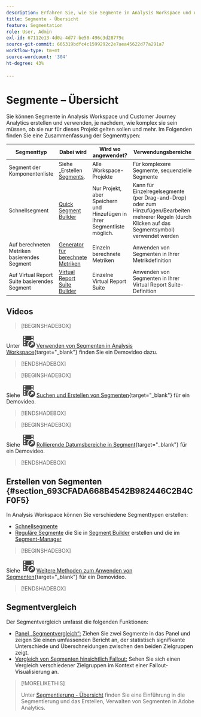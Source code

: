 ```yaml
---
description: Erfahren Sie, wie Sie Segmente in Analysis Workspace und Adobe Analytics erstellen und verwenden.
title: Segmente - Übersicht
feature: Segmentation
role: User, Admin
exl-id: 67112e13-4d0a-4d77-be50-496c3d28779c
source-git-commit: 665319bdfc4c1599292c2e7aea45622d77a291a7
workflow-type: tm+mt
source-wordcount: '304'
ht-degree: 43%

---
```



# Segmente – Übersicht

Sie können Segmente in Analysis Workspace und Customer Journey Analytics erstellen und verwenden, je nachdem, wie komplex sie sein müssen, ob sie nur für dieses Projekt gelten sollen und mehr. Im Folgenden finden Sie eine Zusammenfassung der Segmenttypen:

| Segmenttyp | Dabei wird | Wird wo angewendet? | Verwendungsbereiche |
| --- | --- | --- | --- |
| Segment der Komponentenliste | Siehe „Erstellen [ Segments](/help/components/segmentation/segmentation-workflow/seg-create.md). | Alle Workspace-Projekte | Für komplexere Segmente, sequenzielle Segmente |
| Schnellsegment | [Quick Segment Builder](/help/analyze/analysis-workspace/components/segments/quick-segments.md) | Nur Projekt, aber Speichern und Hinzufügen in Ihrer Segmentliste möglich. | Kann für Einzelregelsegmente (per Drag-and-Drop) oder zum Hinzufügen/Bearbeiten mehrerer Regeln (durch Klicken auf das Segmentsymbol) verwendet werden |
| Auf berechneten Metriken basierendes Segment | [Generator für berechnete Metriken](/help/components/calculated-metrics/workflow/c-build-metrics/metrics-with-segments.md) | Einzeln berechnete Metriken | Anwenden von Segmenten in Ihrer Metrikdefinition |
| Auf Virtual Report Suite basierendes Segment | [Virtual Report Suite Builder](/help/components/vrs/c-workflow-vrs/vrs-create.md) | Einzelne Virtual Report Suite | Anwenden von Segmenten in Ihrer Virtual Report Suite-Definition |

## Videos

>[!BEGINSHADEBOX]

Unter ![VideoCheckedOut](/help/assets/icons/VideoCheckedOut.svg) [Verwenden von Segmenten in Analysis Workspace](https://video.tv.adobe.com/v/23977?quality=12&learn=on){target="_blank"} finden Sie ein Demovideo dazu.

>[!ENDSHADEBOX]


>[!BEGINSHADEBOX]

Siehe ![VideoCheckedOut](/help/assets/icons/VideoCheckedOut.svg) [Suchen und Erstellen von Segmenten](https://video.tv.adobe.com/v/334092?quality=12&learn=on){target="_blank"} für ein Demovideo.

>[!ENDSHADEBOX]


>[!BEGINSHADEBOX]

Siehe ![VideoCheckedOut](/help/assets/icons/VideoCheckedOut.svg) [Rollierende Datumsbereiche in Segment](https://video.tv.adobe.com/v/25403?quality=12&learn=on){target="_blank"} für ein Demovideo.

>[!ENDSHADEBOX]


## Erstellen von Segmenten {#section_693CFADA668B4542B982446C2B4CF0F5}

In Analysis Workspace können Sie verschiedene Segmenttypen erstellen:

* [Schnellsegmente](/help/analyze/analysis-workspace/components/segments/quick-segments.md)
* [Reguläre Segmente](/help/components/segmentation/segmentation-workflow/seg-create.md) die Sie in [Segment Builder](/help/components/segmentation/segmentation-workflow/seg-build.md) erstellen und die im [Segment-Manager](/help/components/segmentation/segmentation-workflow/seg-manage.md)


>[!BEGINSHADEBOX]

Siehe ![VideoCheckedOut](/help/assets/icons/VideoCheckedOut.svg) [Weitere Methoden zum Anwenden von Segmenten](https://video.tv.adobe.com/v/30994?quality=12&learn=on){target="_blank"} für ein Demovideo.

>[!ENDSHADEBOX]


## Segmentvergleich

Der Segmentvergleich umfasst die folgenden Funktionen:

* [Panel „Segmentvergleich“:](/help/analyze/analysis-workspace/c-panels/c-segment-comparison/segment-comparison.md) Ziehen Sie zwei Segmente in das Panel und zeigen Sie einen umfassenden Bericht an, der statistisch signifikante Unterschiede und Überschneidungen zwischen den beiden Zielgruppen zeigt.
* [Vergleich von Segmenten hinsichtlich Fallout:](/help/analyze/analysis-workspace/visualizations/fallout/compare-segments-fallout.md) Sehen Sie sich einen Vergleich verschiedener Zielgruppen im Kontext einer Fallout-Visualisierung an.




>[!MORELIKETHIS]
>
>Unter [Segmentierung - Übersicht](/help/components/segmentation/seg-overview.md) finden Sie eine Einführung in die Segmentierung und das Erstellen, Verwalten von Segmenten in Adobe Analytics.
